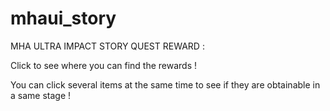 # mhaui_story
MHA ULTRA IMPACT STORY QUEST REWARD : 

Click to see where you can find the rewards ! 

You can click several items at the same time to see if they are obtainable in a same stage !
